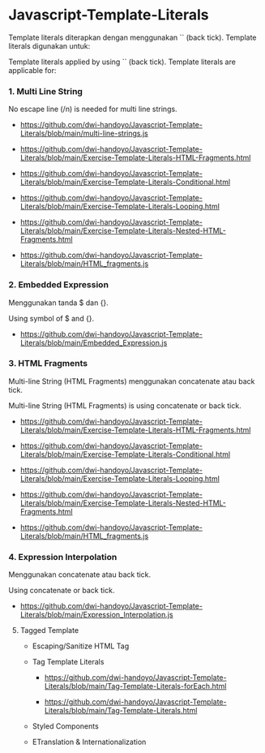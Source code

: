 # Javascript-Template-Literals

Template literals diterapkan dengan menggunakan `` (back tick). Template literals digunakan untuk:

Template literals applied by using `` (back tick). Template literals are applicable for:

### 1. Multi Line String

   No escape line (/n) is needed for multi line strings.
   
   * https://github.com/dwi-handoyo/Javascript-Template-Literals/blob/main/multi-line-strings.js
   
   * https://github.com/dwi-handoyo/Javascript-Template-Literals/blob/main/Exercise-Template-Literals-HTML-Fragments.html
   
   * https://github.com/dwi-handoyo/Javascript-Template-Literals/blob/main/Exercise-Template-Literals-Conditional.html
   
   * https://github.com/dwi-handoyo/Javascript-Template-Literals/blob/main/Exercise-Template-Literals-Looping.html
   
   * https://github.com/dwi-handoyo/Javascript-Template-Literals/blob/main/Exercise-Template-Literals-Nested-HTML-Fragments.html
   
   * https://github.com/dwi-handoyo/Javascript-Template-Literals/blob/main/HTML_fragments.js
   
### 2. Embedded Expression

   Menggunakan tanda $ dan {}.
   
   Using symbol of $ and {}.

   * https://github.com/dwi-handoyo/Javascript-Template-Literals/blob/main/Embedded_Expression.js

### 3. HTML Fragments

   Multi-line String (HTML Fragments) menggunakan concatenate atau back tick.
   
   Multi-line String (HTML Fragments) is using concatenate or back tick.
   
   * https://github.com/dwi-handoyo/Javascript-Template-Literals/blob/main/Exercise-Template-Literals-HTML-Fragments.html
   
   * https://github.com/dwi-handoyo/Javascript-Template-Literals/blob/main/Exercise-Template-Literals-Conditional.html
   
   * https://github.com/dwi-handoyo/Javascript-Template-Literals/blob/main/Exercise-Template-Literals-Looping.html
   
   * https://github.com/dwi-handoyo/Javascript-Template-Literals/blob/main/Exercise-Template-Literals-Nested-HTML-Fragments.html
   
   * https://github.com/dwi-handoyo/Javascript-Template-Literals/blob/main/HTML_fragments.js

### 4. Expression Interpolation

   Menggunakan concatenate atau back tick.
   
   Using concatenate or back tick.
   
   * https://github.com/dwi-handoyo/Javascript-Template-Literals/blob/main/Expression_Interpolation.js
   
5. Tagged Template

   - Escaping/Sanitize HTML Tag
   
   - Tag Template Literals
     
     * https://github.com/dwi-handoyo/Javascript-Template-Literals/blob/main/Tag-Template-Literals-forEach.html
     
     * https://github.com/dwi-handoyo/Javascript-Template-Literals/blob/main/Tag-Template-Literals.html
   
   - Styled Components
   
   - ETranslation & Internationalization

